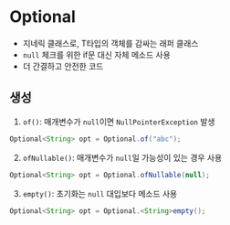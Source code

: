 # Optional
- 지네릭 클래스로, T타입의 객체를 감싸는 래퍼 클래스
- `null` 체크를 위한 if문 대신 자체 메소드 사용
- 더 간결하고 안전한 코드

## 생성

1. `of()`: 매개변수가 `null`이면 `NullPointerException` 발생
```java
Optional<String> opt = Optional.of("abc");
```
2. `ofNullable()`: 매개변수가 `null`일 가능성이 있는 경우 사용
```java
Optional<String> opt = Optional.ofNullable(null);
```
3. `empty()`: 초기화는 `null` 대입보다 메소드 사용
```java
Optional<String> opt = Optional.<String>empty();
```

